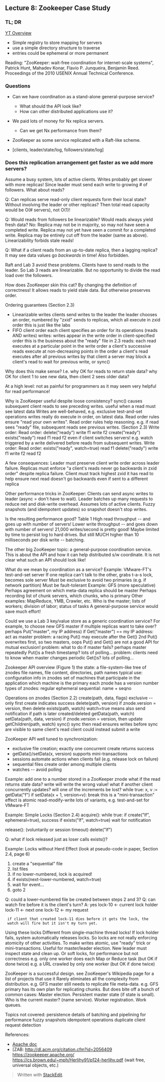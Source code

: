 
## Lecture 8: Zookeeper Case Study

### TL; DR
[YT Overview](https://www.youtube.com/watch?v=gZj16chk0Ss)

- Simple registry to store mapping for servers
- use a simple directory structure to traverse
- entries could be ephemeral or more permanent

Reading: "ZooKeeper: wait-free coordination for internet-scale systems", Patrick Hunt, Mahadev Konar, Flavio P. Junqueira, Benjamin Reed.  
Proceedings of the 2010 USENIX Annual Technical Conference.

### Questions
  - Can we have coordination as a stand-alone general-purpose service?
    - What should the API look like?
    - How can other distributed applications use it?
  - We paid lots of money for Nx replica servers.
    - Can we get Nx performance from them?

-  ZooKeeper as some service replicated with a Raft-like scheme.
  - [clients, leader/state/log, followers/state/log]

### Does this replication arrangement get faster as we add more servers?
  Assume a busy system, lots of active clients.
  Writes probably get slower with more replicas!
    Since leader must send each write to growing # of followers.
  What about reads?

Q: Can replicas serve read-only client requests form their local state?
   Without involving the leader or other replicas?
   Then total read capacity would be O(# servers), not O(1)!

Q: Would reads from followers be linearizable?
   Would reads always yield fresh data?
   No:
     Replica may not be in majority, so may not have seen a completed write.
     Replica may not yet have seen a commit for a completed write.
     Replica may be entirely cut off from the leader (same as above).
   Linearizability forbids stale reads!

Q: What if a client reads from an up-to-date replica, then a lagging replica?
   It may see data values go *backwards* in time! Also forbidden.

Raft and Lab 3 avoid these problems.
  Clients have to send reads to the leader.
  So Lab 3 reads are linearizable.
  But no opportunity to divide the read load over the followers.
  
How does ZooKeeper skin this cat?
  By changing the definition of correctness!
  It allows reads to yield stale data.
  But otherwise preserves order.

Ordering guarantees (Section 2.3)
  * Linearizable writes
    clients send writes to the leader
    the leader chooses an order, numbered by "zxid"
    sends to replicas, which all execute in zxid order
    this is just like the labs
  * FIFO client order
    each client specifies an order for its operations (reads AND writes)
    writes:
      writes appear in the write order in client-specified order
      this is the business about the "ready" file in 2.3
    reads:
      each read executes at a particular point in the write order
      a client's successive reads execute at non-decreasing points in the order
      a client's read executes after all previous writes by that client
        a server may block a client's read to wait for previous write, or sync()

Why does this make sense?
  I.e. why OK for reads to return stale data?
       why OK for client 1 to see new data, then client 2 sees older data?

At a high level:
  not as painful for programmers as it may seem
  very helpful for read performance!

Why is ZooKeeper useful despite loose consistency?
  sync() causes subsequent client reads to see preceding writes.
    useful when a read must see latest data
  Writes are well-behaved, e.g. exclusive test-and-set operations
    writes really do execute in order, on latest data.
  Read order rules ensure "read your own writes".
  Read order rules help reasoning.
    e.g. if read sees "ready" file, subsequent reads see previous writes.
         (Section 2.3)
         Write order:      Read order:
         delete("ready")
         write f1
         write f2
         create("ready")
                           exists("ready")
                           read f1
                           read f2
         even if client switches servers!
    e.g. watch triggered by a write delivered before reads from subsequent writes.
         Write order:      Read order:
                           exists("ready", watch=true)
                           read f1
         delete("ready")
         write f1
         write f2
                           read f2

A few consequences:
  Leader must preserve client write order across leader failure.
  Replicas must enforce "a client's reads never go backwards in zxid order"
    despite replica failure.
  Client must track highest zxid it has read
    to help ensure next read doesn't go backwards
    even if sent to a different replica

Other performance tricks in ZooKeeper:
  Clients can send async writes to leader (async = don't have to wait).
  Leader batches up many requests to reduce net and disk-write overhead.
    Assumes lots of active clients.
  Fuzzy snapshots (and idempotent updates) so snapshot doesn't stop writes.

Is the resulting performance good?
  Table 1
  High read throughput -- and goes up with number of servers!
  Lower write throughput -- and goes down with number of servers!
  21,000 writes/second is pretty good!
    Maybe limited by time to persist log to hard drives.
    But still MUCH higher than 10 milliseconds per disk write -- batching.

The other big ZooKeeper topic: a general-purpose coordination service.
  This is about the API and how it can help distributed s/w coordinate.
  It is not clear what such an API should look like!

What do we mean by coordination as a service?
  Example: VMware-FT's test-and-set server
    If one replica can't talk to the other, grabs t-a-s lock, becomes sole server
    Must be exclusive to avoid two primaries (e.g. if network partition)
    Must be fault-tolerant
  Example: GFS (more speculative)
    Perhaps agreement on which meta-data replica should be master
    Perhaps recording list of chunk servers, which chunks, who is primary
  Other examples: MapReduce, YMB, Crawler, etc.
    Who is the master; lists of workers; division of labor; status of tasks
  A general-purpose service would save much effort!

Could we use a Lab 3 key/value store as a generic coordination service?
  For example, to choose new GFS master if multiple replicas want to take over?
  perhaps
    Put("master", my IP address)
    if Get("master") == my IP address:
      act as master
  problem: a racing Put() may execute after the Get()
    2nd Put() overwrites first, so two masters, oops
    Put() and Get() are not a good API for mutual exclusion!
  problem: what to do if master fails?
    perhaps master repeatedly Put()s a fresh timestamp?
    lots of polling...
  problem: clients need to know when master changes
    periodic Get()s?
    lots of polling...

Zookeeper API overview (Figure 1)
  the state: a file-system-like tree of znodes
  file names, file content, directories, path names
  typical use: configuration info in znodes
    set of machines that participate in the application
    which machine is the primary
  each znode has a version number
  types of znodes:
    regular
    ephemeral
    sequential: name + seqno

Operations on znodes (Section 2.2)
  create(path, data, flags)
    exclusive -- only first create indicates success
  delete(path, version)
    if znode.version = version, then delete
  exists(path, watch)
    watch=true means also send notification if path is later created/deleted
  getData(path, watch)
  setData(path, data, version)
    if znode.version = version, then update
  getChildren(path, watch)
  sync()
    sync then read ensures writes before sync are visible to same client's read
    client could instead submit a write

ZooKeeper API well tuned to synchronization:
  + exclusive file creation; exactly one concurrent create returns success
  + getData()/setData(x, version) supports mini-transactions
  + sessions automate actions when clients fail (e.g. release lock on failure)
  + sequential files create order among multiple clients
  + watches -- avoid polling

Example: add one to a number stored in a ZooKeeper znode
  what if the read returns stale data?
    write will write the wrong value!
  what if another client concurrently updates?
    will one of the increments be lost?
  while true:
    x, v := getData("f")
    if setData(x + 1, version=v):
      break
  this is a "mini-transaction"
    effect is atomic read-modify-write
  lots of variants, e.g. test-and-set for VMware-FT

Example: Simple Locks (Section 2.4)
  acquire():
    while true:
      if create("lf", ephemeral=true), success
      if exists("lf", watch=true)
        wait for notification

  release(): (voluntarily or session timeout)
    delete("lf")

  Q: what if lock released just as loser calls exists()?

Example: Locks without Herd Effect
  (look at pseudo-code in paper, Section 2.4, page 6)
  1. create a "sequential" file
  2. list files
  3. if no lower-numbered, lock is acquired!
  4. if exists(next-lower-numbered, watch=true)
  5.   wait for event...
  6. goto 2

  Q: could a lower-numbered file be created between steps 2 and 3?
  Q: can watch fire before it is the client's turn?
  A: yes
     lock-10 <- current lock holder
     lock-11 <- next one
     lock-12 <- my request

     if client that created lock-11 dies before it gets the lock, the
     watch will fire but it isn't my turn yet.

Using these locks
  Different from single-machine thread locks!
    If lock holder fails, system automatically releases locks.
    So locks are not really enforcing atomicity of other activities.
    To make writes atomic, use "ready" trick or mini-transactions.
  Useful for master/leader election.
    New leader must inspect state and clean up.
  Or soft locks, for performance but not correctness
    e.g. only one worker does each Map or Reduce task (but OK if done twice)
    e.g. a URL crawled by only one worker (but OK if done twice)

ZooKeeper is a successful design.
  see ZooKeeper's Wikipedia page for a list of projects that use it
  Rarely eliminates all the complexity from distribution.
    e.g. GFS master still needs to replicate file meta-data.
    e.g. GFS primary has its own plan for replicating chunks.
  But does bite off a bunch of common cases:
    Master election.
    Persistent master state (if state is small).
    Who is the current master? (name service).
    Worker registration.
    Work queues.
  
Topics not covered:
  persistence
  details of batching and pipelining for performance
  fuzzy snapshots
  idempotent operations
  duplicate client request detection

References:
 - [Apache doc](https://zookeeper.apache.org/doc/r3.4.8/api/org/apache/zookeeper/ZooKeeper.html)
- [ZAB: http://dl.acm.org/citation.cfm?id=2056409
  https://zookeeper.apache.org/
  https://cs.brown.edu/~mph/Herlihy91/p124-herlihy.pdf  (wait free, universal objects, etc.)

> Written with [StackEdit](https://stackedit.io/).
<!--stackedit_data:
eyJoaXN0b3J5IjpbMjA1NDk2MjI1NCwtMTA1MTYwMjQ3MCwxNz
cyMDkwMTM3LDExMTYyMzI5ODMsLTE0NjY1OTY5MjcsMjkzMTM2
MDQ3LC0xMDYyMzEwOTE3LDEzNzM3NzE1MDBdfQ==
-->